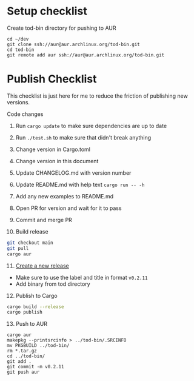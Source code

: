 # Setup checklist

Create tod-bin directory for pushing to AUR
```
cd ~/dev
git clone ssh://aur@aur.archlinux.org/tod-bin.git
cd tod-bin
git remote add aur ssh://aur@aur.archlinux.org/tod-bin.git
```

# Publish Checklist

This checklist is just here for me to reduce the friction of publishing new versions.

Code changes

1. Run `cargo update` to make sure dependencies are up to date
2. Run `./test.sh` to make sure that didn't break anything
3. Change version in Cargo.toml
4. Change version in this document
5. Update CHANGELOG.md with version number
6. Update README.md with help text `cargo run -- -h`
7. Add any new examples to README.md
8. Open PR for version and wait for it to pass
9. Commit and merge PR

10. Build release

```bash
git checkout main
git pull
cargo aur
```

11. [Create a new release](https://github.com/alanvardy/tod/releases/new)
  - Make sure to use the label and title in format `v0.2.11`
  - Add binary from tod directory

12. Publish to Cargo
```bash
cargo build --release
cargo publish
```

13. Push to AUR
```
cargo aur
makepkg --printsrcinfo > ../tod-bin/.SRCINFO
mv PKGBUILD ../tod-bin/
rm *.tar.gz
cd ../tod-bin/
git add .
git commit -m v0.2.11
git push aur
```
